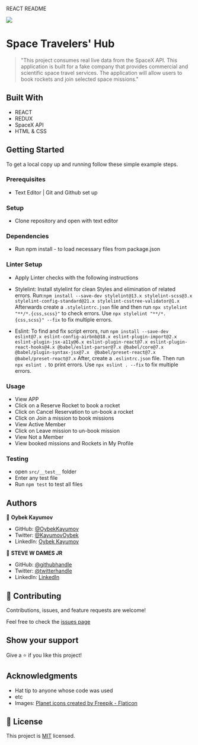 REACT README

![](https://img.shields.io/badge/Microverse-blueviolet)

# Space Travelers' Hub

> "This project consumes real live data from the SpaceX API. This application is built for a fake company that provides commercial and scientific space travel services. The application will allow users to book rockets and join selected space missions." 


## Built With

- REACT
- REDUX
- SpaceX API
- HTML & CSS


## Getting Started

To get a local copy up and running follow these simple example steps.

### Prerequisites
- Text Editor | Git and Github set up

### Setup
- Clone repository and open with text editor

### Dependencies
- Run npm install - to load necessary files from package.json

### Linter Setup
- Apply Linter checks with the following instructions

* Stylelint: Install stylelint for clean Styles and elimination of related errors.
 Run:`npm install --save-dev stylelint@13.x stylelint-scss@3.x stylelint-config-standard@21.x stylelint-csstree-validator@1.x`
 Afterwards create a `.stylelintrc.json` file and then run `npx stylelint "**/*.{css,scss}"` to check errors. Use `npx stylelint "**/*.{css,scss}" --fix` to fix multiple errors.

* Eslint: To find and fix script errors, run `npm install --save-dev eslint@7.x eslint-config-airbnb@18.x eslint-plugin-import@2.x eslint-plugin-jsx-a11y@6.x eslint-plugin-react@7.x eslint-plugin-react-hooks@4.x @babel/eslint-parser@7.x @babel/core@7.x  @babel/plugin-syntax-jsx@7.x  @babel/preset-react@7.x @babel/preset-react@7.x`
After, create a `.eslintrc.json` file.
Then run `npx eslint .` to print errors. 
Use `npx eslint . --fix` to fix multiple errors.


### Usage

- View APP 
- Click on a Reserve Rocket to book a rocket
- Click on Cancel Reservation to un-book a rocket
- Click on Join a mission to book missions
- View Active Member 
- Click on Leave mission to un-book mission
- View Not a Member
- View booked missions and Rockets in My Profile


### Testing

- open `src/__test__` folder
- Enter any test file
- Run `npm test` to test all files


## Authors

👤 **Oybek Kayumov**

- GitHub: [@OybekKayumov](https://github.com/OybekKayumov)
- Twitter: [@KayumovOybek](https://twitter.com/KayumovOybek)
- LinkedIn: [Oybek Kayumov](https://www.linkedin.com/in/oybek-kayumov/)


👤 **STEVE W DAMES JR**

- GitHub: [@githubhandle](https://github.com/steveWDamesJr)
- Twitter: [@twitterhandle](https://twitter.com/Steve88312331)
- LinkedIn: [LinkedIn](https://www.linkedin.com/in/steve-w-dames-jr/)


## 🤝 Contributing

Contributions, issues, and feature requests are welcome!

Feel free to check the [issues page]('https://github.com/OybekKayumov/space-travellers-hub1/issues')

## Show your support

Give a ⭐️ if you like this project!

## Acknowledgments

- Hat tip to anyone whose code was used
- etc
- Images: <a href="https://www.flaticon.com/free-icons/planet" title="planet icons">Planet icons created by Freepik - Flaticon</a> 

## 📝 License

This project is [MIT](./MIT.md) licensed.

